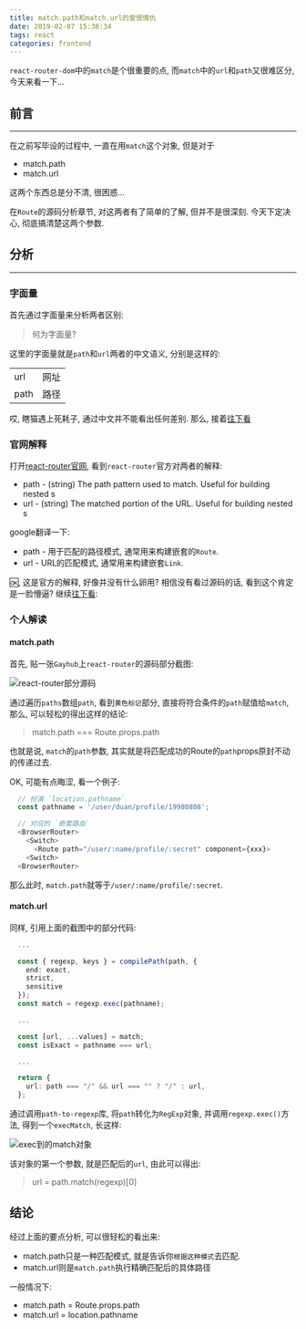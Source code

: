 ```yaml
---
title: match.path和match.url的爱恨情仇
date: 2019-02-07 15:38:34
tags: react
categories: frontend
---
```


`react-router-dom`中的`match`是个很重要的点, 而`match`中的`url`和`path`又很难区分, 今天来看一下...


<!-- more -->


## **前言**

------

在之前写毕设的过程中, 一直在用`match`这个对象, 但是对于

- match.path
- match.url

这两个东西总是分不清, 很困惑...

在`Route`的源码分析章节, 对这两者有了简单的了解, 但并不是很深刻. 今天下定决心, 彻底搞清楚这两个参数.

## **分析**

------

### **字面量**

首先通过字面量来分析两者区别:

> 何为字面量?

这里的字面量就是`path`和`url`两者的中文语义, 分别是这样的:

|      |      |
| ---- | ---- |
| url  | 网址 |
| path | 路径 |

哎, 瞎猫遇上死耗子, 通过中文并不能看出任何差别. 那么, 接着[往下看](#官网解释)

### **官网解释**

打开[react-router官网](https://reacttraining.com/react-router/web/api/match), 看到`react-router`官方对两者的解释:

- path - (string) The path pattern used to match. Useful for building nested <Route>s
- url - (string) The matched portion of the URL. Useful for building nested <Link>s

google翻译一下:

- path - 用于匹配的路径模式, 通常用来构建嵌套的`Route`.
- url - URL的匹配模式, 通常用来构建嵌套`Link`.

🆗, 这是官方的解释, 好像并没有什么卵用? 相信没有看过源码的话, 看到这个肯定是一脸懵逼? 继续[往下看](#个人解读):

### **个人解读**

#### **match.path**

首先, 贴一张`Gayhub`上`react-router`的源码部分截图:

![react-router部分源码](https://oos.blog.yyge.top/2019/2/7/match.path%E5%92%8Cmatch.url%E7%9A%84%E7%88%B1%E6%81%A8%E6%83%85%E4%BB%87/images/1.jpg?imageView2/0/q/75|watermark/2/text/6Ziz5ZOl5bCP56uZ/font/5b6u6L2v6ZuF6buR/fontsize/440/fill/IzE4OTBGRg==/dissolve/100/gravity/SouthEast/dx/10/dy/10|imageslim)

通过遍历`paths`数组`path`, 看到`黄色标记`部分, 直接将符合条件的`path`赋值给`match`, 那么, 可以轻松的得出这样的结论:

> match.path === Route.props.path

也就是说, `match`的`path`参数, 其实就是将匹配成功的Route的`path`props原封不动的传递过去.

OK, 可能有点晦涩, 看一个例子:

```ts
  // 扮演 `location.pathname`
  const pathname = '/user/duan/profile/19980808';

  // 对应的 `嵌套路由`
  <BrowserRouter>
    <Switch>
      <Route path="/user/:name/profile/:secret" component={xxx}>
    <Switch>
  <BrowserRouter>
```

那么此时, `match.path`就等于`/user/:name/profile/:secret`.

#### **match.url**

同样, 引用上面的截图中的部分代码:

```ts
  ...

  const { regexp, keys } = compilePath(path, {
    end: exact,
    strict,
    sensitive
  });
  const match = regexp.exec(pathname);

  ...

  const [url, ...values] = match;
  const isExact = pathname === url;

  ...

  return {
    url: path === "/" && url === "" ? "/" : url,
  };
```

通过调用`path-to-regexp`库, 将`path`转化为`RegExp`对象, 并调用`regexp.exec()`方法, 得到一个`execMatch`, 长这样:

![exec到的match对象](https://oos.blog.yyge.top/2019/2/7/match.path%E5%92%8Cmatch.url%E7%9A%84%E7%88%B1%E6%81%A8%E6%83%85%E4%BB%87/images/2.jpg?imageView2/0/q/75|watermark/2/text/6Ziz5ZOl5bCP56uZ/font/5b6u6L2v6ZuF6buR/fontsize/440/fill/IzE4OTBGRg==/dissolve/100/gravity/SouthEast/dx/10/dy/10|imageslim)

该对象的第一个参数, 就是匹配后的`url`, 由此可以得出:

> url = path.match(regexp)[0]

## **结论**

经过上面的要点分析, 可以很轻松的看出来:

- match.path只是一种匹配模式, 就是告诉你`根据这种模式`去匹配.
- match.url则是`match.path`执行精确匹配后的具体路径

一般情况下:

- match.path = Route.props.path
- match.url = location.pathname